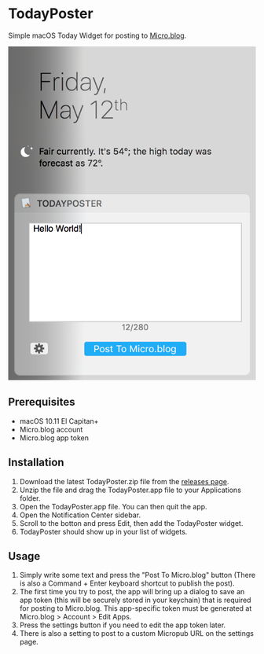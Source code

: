# TodayPoster

Simple macOS Today Widget for posting to [Micro.blog](https://micro.blog/).

![TodayPoster](https://github.com/bryanluby/TodayPoster/blob/master/TodayPoster.png "App Screenshot")

## Prerequisites

- macOS 10.11 El Capitan+
- Micro.blog account
- Micro.blog app token

## Installation

1. Download the latest TodayPoster.zip file from the [releases page](https://github.com/bryanluby/TodayPoster/releases/latest).
2. Unzip the file and drag the TodayPoster.app file to your Applications folder.
3. Open the TodayPoster.app file. You can then quit the app.
4. Open the Notification Center sidebar.
5. Scroll to the botton and press Edit, then add the TodayPoster widget.
6. TodayPoster should show up in your list of widgets.

## Usage

1. Simply write some text and press the "Post To Micro.blog" button (There is also a Command + Enter keyboard shortcut to publish the post).
2. The first time you try to post, the app will bring up a dialog to save an app token (this will be securely stored in your keychain) that is required for posting to Micro.blog. This app-specific token must be generated at Micro.blog > Account > Edit Apps.
3. Press the settings button if you need to edit the app token later.
4. There is also a setting to post to a custom Micropub URL on the settings page.

